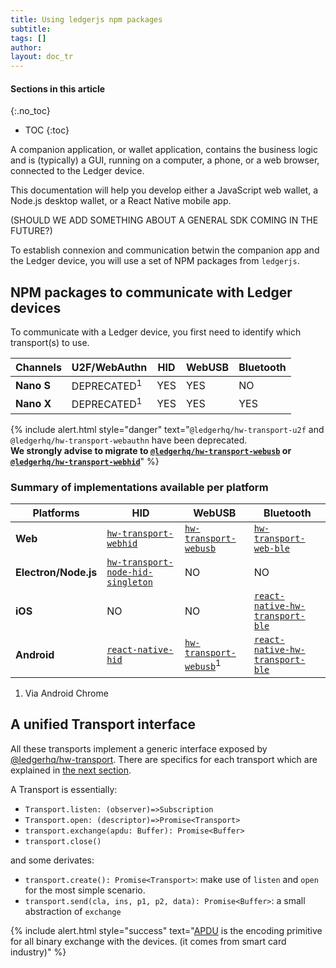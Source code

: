 ```yaml
---
title: Using ledgerjs npm packages
subtitle:
tags: []
author:
layout: doc_tr
---
```


#### Sections in this article
{:.no_toc}
* TOC
{:toc}


A companion application, or wallet application, contains the business logic and is (typically) a GUI, running on a computer, a phone, or a web browser, connected to the Ledger device.

This documentation will help you develop either a JavaScript web wallet, a Node.js desktop wallet, or a React Native mobile app.

(SHOULD WE ADD SOMETHING ABOUT A GENERAL SDK COMING IN THE FUTURE?)

To establish connexion and communication betwin the companion app and the Ledger device, you will use a set of NPM packages from `ledgerjs`.


## NPM packages to communicate with Ledger devices

To communicate with a Ledger device, you first need to identify which transport(s) to use.

| Channels    | U2F/WebAuthn | HID | WebUSB | Bluetooth |
|-------------|--------------|-----|--------|-----------|
|<b>Nano S</b>| DEPRECATED<sup>1</sup> | YES | YES    | NO        |
|<b>Nano X</b>| DEPRECATED<sup>1</sup> | YES | YES    | YES       |

<!--  -->
{% include alert.html style="danger" text="<code>@ledgerhq/hw-transport-u2f</code> and <code>@ledgerhq/hw-transport-webauthn</code> have been deprecated.<br><b>We strongly advise to migrate to <a href='../webusb'><code>@ledgerhq/hw-transport-webusb</code></a> or <a href='../webhid'><code>@ledgerhq/hw-transport-webhid</code></a></b>" %}
<!--  -->

### Summary of implementations available per platform


|    Platforms          |                                     HID                               |                         WebUSB                             |                            Bluetooth                              |
|-----------------------|-----------------------------------------------------------------------|------------------------------------------------------------|-------------------------------------------------------------------|
|<b>Web</b>             |       <a href='../webhid'>`hw-transport-webhid`</a>                   | <a href='../webhid'>`hw-transport-webusb`</a>              | <a href='../web-ble'>`hw-transport-web-ble`</a>                   |
|<b>Electron/Node.js</b>| <a href='../node-hid-singleton'>`hw-transport-node-hid-singleton`</a> | NO                                                         | NO                                                                |
|<b>iOS</b>             | NO                                                                    | NO                                                         | <a href='../react-native-ble'>`react-native-hw-transport-ble`</a> |
|<b>Android</b>         | <a href='../react-native-hid'>`react-native-hid`</a>                  | <a href='../webusb'>`hw-transport-webusb`</a><sup>1</sup>  | <a href='../react-native-ble'>`react-native-hw-transport-ble`</a> |

1. Via Android Chrome


## A unified Transport interface

All these transports implement a generic interface exposed by
[@ledgerhq/hw-transport](https://github.com/LedgerHQ/ledgerjs/tree/master/packages/hw-transport).
There are specifics for each transport which are explained in [the next section](../webhid).

A Transport is essentially:

- `Transport.listen: (observer)=>Subscription`
- `Transport.open: (descriptor)=>Promise<Transport>`
- `transport.exchange(apdu: Buffer): Promise<Buffer>`
- `transport.close()`

and some derivates:

- `transport.create(): Promise<Transport>`: make use of `listen` and `open` for the most simple scenario.
- `transport.send(cla, ins, p1, p2, data): Promise<Buffer>`: a small abstraction of `exchange`

<!--  -->
{% include alert.html style="success" text="<a href='https://en.wikipedia.org/wiki/Smart_card_application_protocol_data_unit'>APDU</a> is the encoding primitive for all binary exchange with the devices. (it comes from smart card industry)" %}
<!--  -->

